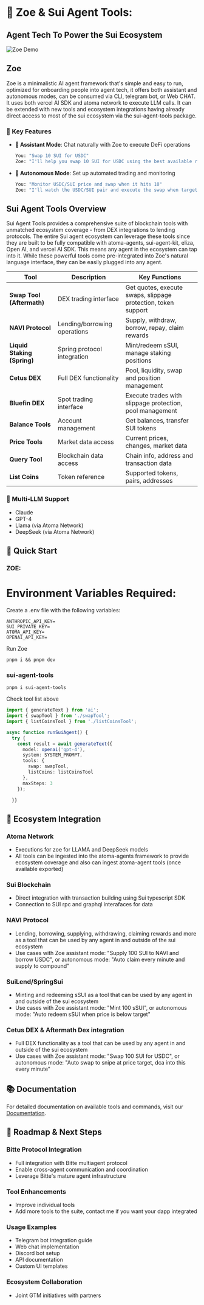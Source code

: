 # 🤖 Zoe & Sui Agent Tools: 
## Agent Tech To Power the Sui Ecosystem

![Zoe Demo](https://github.com/SurgeCode/sui-agent/blob/main/demo.gif)

## Zoe 
Zoe is a minimalistic AI agent framework that's simple and easy to run, optimized for onboarding people into agent tech, it offers both assistant and autonomous modes, can be consumed via CLI, telegram bot, or Web CHAT. It uses both vercel AI SDK and atoma network to execute LLM calls. It can be extended with new tools and ecosystem integrations having already direct access to most of the sui ecosystem via the sui-agent-tools package.

### 🌟 Key Features

- **💬 Assistant Mode**: Chat naturally with Zoe to execute DeFi operations
  ```bash
  You: "Swap 10 SUI for USDC"
  Zoe: "I'll help you swap 10 SUI for USDC using the best available rate..."
  ```
- **🤖 Autonomous Mode**: Set up automated trading and monitoring
  ```bash
  You: "Monitor USDC/SUI price and swap when it hits 10"
  Zoe: "I'll watch the USDC/SUI pair and execute the swap when target is reached..."
  ```




## Sui Agent Tools Overview
Sui Agent Tools provides a comprehensive suite of blockchain tools with unmatched ecosystem coverage - from DEX integrations to lending protocols. The entire Sui agent ecosystem can leverage these tools since they are built to be fully compatible with atoma-agents, sui-agent-kit, eliza, Open AI, and vercel AI SDK. This means any agent in the ecosystem can tap into it. While these powerful tools come pre-integrated into Zoe's natural language interface, they can be easily plugged into any agent.


| Tool | Description | Key Functions |
|------|-------------|---------------|
| **Swap Tool (Aftermath)** | DEX trading interface | Get quotes, execute swaps, slippage protection, token support |
| **NAVI Protocol** | Lending/borrowing operations | Supply, withdraw, borrow, repay, claim rewards |
| **Liquid Staking (Spring)** | Spring protocol integration | Mint/redeem sSUI, manage staking positions |
| **Cetus DEX** | Full DEX functionality | Pool, liquidity, swap and position management |
| **Bluefin DEX** | Spot trading interface | Execute trades with slippage protection, pool management |
| **Balance Tools** | Account management | Get balances, transfer SUI tokens |
| **Price Tools** | Market data access | Current prices, changes, market data |
| **Query Tool** | Blockchain data access | Chain info, address and transaction data |
| **List Coins** | Token reference | Supported tokens, pairs, addresses |


### 🧠 Multi-LLM Support
- Claude
- GPT-4
- Llama (via Atoma Network)
- DeepSeek (via Atoma Network)

## 🚀 Quick Start

### ZOE: 
# Environment Variables Required:

Create a .env file with the following variables:
```
ANTHROPIC_API_KEY=
SUI_PRIVATE_KEY=
ATOMA_API_KEY=
OPENAI_API_KEY=
```

Run Zoe
```
pnpm i && pnpm dev
```

### sui-agent-tools

````
pnpm i sui-agent-tools
````

Check tool list above
```typescript
import { generateText } from 'ai';
import { swapTool } from './swapTool';
import { listCoinsTool } from './listCoinsTool'; 

async function runSuiAgent() {
  try {
    const result = await generateText({
      model: openai('gpt-4'),
      system: SYSTEM_PROMPT,
      tools: {
        swap: swapTool,
        listCoins: listCoinsTool
      },
      maxSteps: 3
    });

  }}
```


## 🤝 Ecosystem Integration

### Atoma Network
- Executions for zoe for LLAMA and DeepSeek models
- All tools can be ingested into the atoma-agents framework to provide ecosystem coverage and also can ingest atoma-agent tools (once available exported)

### Sui Blockchain
- Direct integration with transaction building using Sui typescript SDK
- Connection to SUI rpc and graphql interafaces for data

### NAVI Protocol
- Lending, borrowing, supplying, withdrawing, claiming rewards and more as a tool that can be used by any agent in and outside of the sui ecosystem
- Use cases with Zoe assistant mode: "Supply 100 SUI to NAVI and borrow USDC", or autonomous mode: "Auto claim every minute and supply to compound"

### SuiLend/SpringSui
- Minting and redeeming sSUI as a tool that can be used by any agent in and outside of the sui ecosystem
- Use cases with Zoe assistant mode: "Mint 100 sSUI", or autonomous mode: "Auto redeem sSUI when price is below target"

### Cetus DEX & Aftermath Dex integration
- Full DEX functionality as a tool that can be used by any agent in and outside of the sui ecosystem
- Use cases with Zoe assistant mode: "Swap 100 SUI for USDC", or autonomous mode: "Auto swap to snipe at price target, dca into this every minute"


## 📚 Documentation

For detailed documentation on available tools and commands, visit our [Documentation](docs/README.md).

## 🔮 Roadmap & Next Steps

### Bitte Protocol Integration
- Full integration with Bitte multiagent protocol
- Enable cross-agent communication and coordination
- Leverage Bitte's mature agent infrastructure

### Tool Enhancements
- Improve individual tools
- Add more tools to the suite, contact me if you want your dapp integrated

### Usage Examples
- Telegram bot integration guide
- Web chat implementation
- Discord bot setup
- API documentation
- Custom UI templates

### Ecosystem Collaboration
- Joint GTM initiatives with partners
